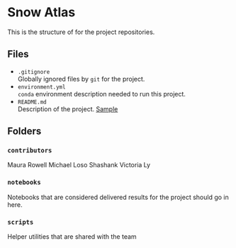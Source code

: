 # Snow Atlas 

This is the structure of for the project repositories.

## Files

* `.gitignore`
<br> Globally ignored files by `git` for the project.
* `environment.yml`
<br> `conda` environment description needed to run this project.
* `README.md`
<br> Description of the project. [Sample](https://geohackweek.github.io/wiki/github_project_management.html#project-guidelines)

## Folders

### `contributors`
Maura Rowell
Michael Loso
Shashank
Victoria Ly

### `notebooks`
Notebooks that are considered delivered results for the project should go in
here.

### `scripts`
Helper utilities that are shared with the team

